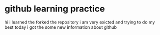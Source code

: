# github learning practice
hi i learned the forked the repository
i am very exicted and trying to do my best
today i got the some new information about github

